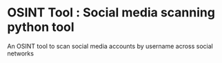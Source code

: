 # OSINT Tool : Social media scanning python tool
   An OSINT tool to scan social media accounts by username across social networks
